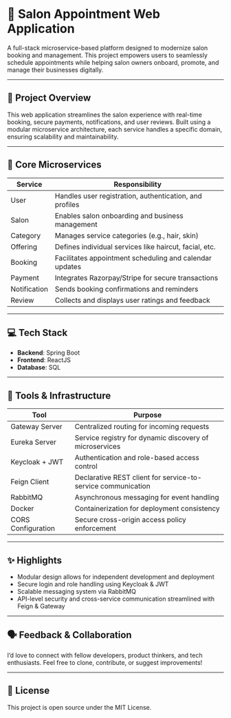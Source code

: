 # 💈 Salon Appointment Web Application

A full-stack microservice-based platform designed to modernize salon booking and management. This project empowers users to seamlessly schedule appointments while helping salon owners onboard, promote, and manage their businesses digitally.

---

## 🚀 Project Overview

This web application streamlines the salon experience with real-time booking, secure payments, notifications, and user reviews. Built using a modular microservice architecture, each service handles a specific domain, ensuring scalability and maintainability.

---

## 🧩 Core Microservices

| Service        | Responsibility                                                |
|----------------|---------------------------------------------------------------|
| User           | Handles user registration, authentication, and profiles       |
| Salon          | Enables salon onboarding and business management              |
| Category       | Manages service categories (e.g., hair, skin)                 |
| Offering       | Defines individual services like haircut, facial, etc.        |
| Booking        | Facilitates appointment scheduling and calendar updates       |
| Payment        | Integrates Razorpay/Stripe for secure transactions            |
| Notification   | Sends booking confirmations and reminders                     |
| Review         | Collects and displays user ratings and feedback               |

---

## 💻 Tech Stack

- **Backend**: Spring Boot
- **Frontend**: ReactJS
- **Database**: SQL

---

## 🔧 Tools & Infrastructure

| Tool            | Purpose                                                          |
|------------------|------------------------------------------------------------------|
| Gateway Server   | Centralized routing for incoming requests                        |
| Eureka Server    | Service registry for dynamic discovery of microservices         |
| Keycloak + JWT   | Authentication and role-based access control                    |
| Feign Client     | Declarative REST client for service-to-service communication     |
| RabbitMQ         | Asynchronous messaging for event handling                        |
| Docker           | Containerization for deployment consistency                      |
| CORS Configuration | Secure cross-origin access policy enforcement                 |

---

## ✨ Highlights

- Modular design allows for independent development and deployment
- Secure login and role handling using Keycloak & JWT
- Scalable messaging system via RabbitMQ
- API-level security and cross-service communication streamlined with Feign & Gateway

---

## 🗣️ Feedback & Collaboration

I’d love to connect with fellow developers, product thinkers, and tech enthusiasts. Feel free to clone, contribute, or suggest improvements!

---

## 📜 License

This project is open source under the MIT License.
